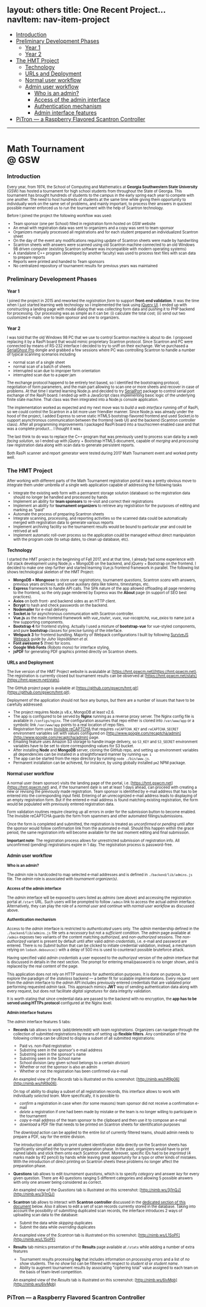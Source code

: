 layout: others
title: One Recent Project...
navItem: nav-item-project
---

<!-- TOC depthFrom:2 insertAnchor:true -->

- [Introduction](#introduction)
- [Preliminary Development Phases](#preliminary-development-phases)
	- [Year 1](#year-1)
	- [Year 2](#year-2)
- [The HMT Project](#the-hmt-project)
	- [Technology](#technology)
	- [URLs and Deployment](#urls-and-deployment)
	- [Normal user workflow](#normal-user-workflow)
	- [Admin user workflow](#admin-user-workflow)
		- [Who is an admin?](#who-is-an-admin)
		- [Access of the admin interface](#access-of-the-admin-interface)
		- [Authentication mechanism](#authentication-mechanism)
		- [Admin interface features](#admin-interface-features)
- [PiTron &mdash; a Raspberry Flavored Scantron Controller](#pitron-mdash-a-raspberry-flavored-scantron-controller)

<!-- /TOC -->

<hr>
<h1 class="text-center"><small>Math Tournament <br class="d-sm-none">@ GSW<small></h1>

<a id="markdown-introduction" name="introduction"></a>
## Introduction

Every year, from 1974, the School of Computing and Mathematics at **Georgia Southwestern State University** (GSW) has hosted a tournament for high school students from throughout the State of Georgia. This tournament has brought hundreds of students to the campus in the early spring each year to compete with one another. The need to host hundreds of students at the same time while giving them opportunity to individually work on the same set of problems, and mainly important, to process their answers in quickest possible manner enforced us to run the tournament with the help of Scantron technology.

Before I joined the project the following workflow was used:
- Team sponsor (one per School) filled in registration form hosted on GSW website
- An email with registration data was sent to organizers and a copy was sent to team sponsor
- Organizers manyally processed all registrations and for each student prepared an individualized Scantron sheet
- On the day of the event any modifications requiring update of Scantron sheets were made by handwriting
- Scantron sheets with answers were scanned using old Scantron machine connected to an old Windows 98 driven computer (existing Scantron software was incompatible with modern operating systems)
- A standalone C++ program (developed by another faculty) was used to process text files with scan data to prepare reports
- Reports were printed and handed to Team sponsors
- No centralized repository of tournament results for previous years was maintained


<a id="markdown-preliminary-development-phases" name="preliminary-development-phases"></a>
## Preliminary Development Phases

<a id="markdown-year-1" name="year-1"></a>
### Year 1
I joined the project in 2015 and reworked the _registration form_ to support **front-end validation**. It was the time when I just started learning web technology so I implemented the task using [jQuery UI](https://jqueryui.com/). I ended up with constructing a landing page with modal dialog that was collecting form data and pushing it to PHP backend for processing. Our processing was as simple as it can be: (i) calculate the total cost; (ii) send out two customized  e-mails: one to team sponsor and one to organizers. 

<!-- Unfortunately, the only trace of that version's existence in [Web Archive](http://web.archive.org/web/20160730231809/https://hmt.gswcm.net/) shows the "Registration Closed" banner. -->

<a id="markdown-year-2" name="year-2"></a>
### Year 2

I was told that the old Windows 98 PC that we use to control Scantron machine is about to die. I proposed replacing it by a RasPi board that would mimic proprietary Scantron protocol. Since Scantron and PC were connected by means of RS-232 interface I decided to try to sniff on their exchange. We've purchased a [SerialGhost Pro](https://www.keelog.com/files/SerialGhostUsersGuide.pdf) dongle and grabbed a few sessions where PC was controlling Scantron to handle a number of typical scanning scenarios including 
- normal scan of a single sheet 
- normal scan of a batch of sheets
- interrupted scan due to improper form orientation
- interrupted scan due to a paper jam 

The exchange protocol happend to be entirely text based, so I identified the bootstraping protocol, negotiation of form parameters, and the main part allowing to scan one or more sheets and recover in case of problems. At that time I started learning Node.js and decided to try [SerialPort](https://www.npmjs.com/package/serialport) package to control serial port exchange of the RasPi board. I ended up with a JavaScript class implementing basic logic of the underlying finite state machine. That class was then integrated into a Node.js console application. 

The implementation worked as expected and my next move was to _build a web interface_ running off of RasPi, so we could control the Scantron in a bit more user friendlier manner. Since Node.js was already under the hood of the project, I added Express to serve static HTML5 bootstrap flavored frontend and used Socket.io to support asynchronous communication between the frontend (web UI) and the backend (Scantron controller class). After all programming improvements I packaged RasPi board into a touchscreen enabled case and that was a complete product... I thought it was. 

The last think to do was to replace the C++ program that was previously used to process scan data by a _web facing solution_, so I ended up with jQuery + Bootstrap HTML5 document, capable of _merging_ and _processing_ raw registration data along with scan data to generate persistent reports. 

Both RasPi scanner and report generator were tested during 2017 Math Tournament event and worked pretty well.  

<a id="markdown-the-hmt-project" name="the-hmt-project"></a>
## The HMT Project

After working with different parts of the Math Tournament registration portal it was a pretty obvious move to integrate them under umbrella of a single web application capable of addressing the following tasks

- Integrate the existing web form with a permanent storage solution (database) so the registration data should no longer be handled and processed by hands
- Implement an ability for **team sponsors** to re-visit and correct their registrations 
- Implement an ability for **tournament organizers** to retrieve any registration for the purposes of editing and marking as "paid"
- Automate the process of preparing Scantron sheets
- Integrate scanning, processing, and reporting activities so the scanned data could be automatically merged with registration data to generate various reports
- Implement archiving facility so the tournament results would be bound to particular year and could be retrived at will
- Implement automatic roll-over process so the application could be managed without direct manipulation with the program code (to setup dates, to clean up database, etc). 

<a id="markdown-technology" name="technology"></a>
### Technology

I started the HMT project in the beginning of Fall 2017, and at that time, I already had some experience with full stack development using Node.js + MongoDB on the backend, and jQuery + Bootstrap on the frontend. I decided to make one step further and started learning Vue.js frontend framework in parallel. The following list shows technological skeleton of the HMT Project:
- **MongoDB + Mongoose** to store user _registrations_, tournament _questions_, Scantron _scans_ with answers, previous years _archives_, and some auxiliary data like tokens, timestamps, etc.
- **Express** framework to handle API calls. The SPA nature of the app allowed offloading all page rendering to the frontend, so the only page rendered by Express was the **About** page (in support of SEO best practices).
- **Axios** on both front- and backend sides as an HTTP client.
- **Bcrypt** to hash and check passwords on the backend.
- **Nodemailer** for e-mail delivery.
- **Socket.io** for asynchronous communication with Scantron controller.
- **Vue.js** as the main frontend framework with _vue_router_, _vuex_, _vue-recaptcha_, _vue_axios_ to name just a few supporting components.
- **Bootstrap 4** for frontend styling. Actually I used a mixture of **bootstrap-vue** for vue-styled components, and pure **bootstrap** classes for precise tuning of the interface.
- **Webpack 3** for frontend bundling. Majority of Webpack configurations I built by following [SurviveJS Webpack](https://leanpub.com/survivejs-webpack) guide by _Juho Vepsäläinen et al_.
- **Font awesome 5** (free) for icons.
- **Google Web Fonts** (Roboto mono) for interface styling.
- **jsPDF** for generating PDF graphics printed directly on Scantron sheets.

<a id="markdown-urls-and-deployment" name="urls-and-deployment"></a>
### URLs and Deployment 

The live version of the HMT Project website is avaiulable at [https://hmt.gswcm.net](https://hmt.gswcm.net). The registration is currently closed but tournament results can be observed at [https://hmt.gswcm.net/stats](https://hmt.gswcm.net/stats).

The GitHub project page is available at [https://github.com/gswcm/hmt.git](https://github.com/gswcm/hmt.git).

Deployment of the application should not face any bumps, but there are a number of issues that have to be carefully addressed:
- The project requires Node.js v8.x, MongoDB at least v2.6. 
- The app is configured to be served by **Nginx** running as a reverse proxy server. The Nginx config file is available in `/configs/nginx`. The configuration assumes that repo either is cloned into `/var/www/app` or a symbolic link `/var/www/app` points to a real location of repo files. 
- Registration form uses [Invisible reCAPTCHA](https://developers.google.com/recaptcha/docs/invisible) that requires `reCAPTCHA_KEY` and `reCAPTCHA_SECRET` environment variables set with values configured on [http://www.google.com/recaptcha/admin](http://www.google.com/recaptcha/admin) page.
- Emailing feature uses Amazon S3 storage to handle image delivery, so `S3_KEY` and `S3_SECRET` environment variables have to be set to store corresponding values for S3 bucket.
- After installing **Node** and **MongoDB** server, cloning the GitHub repo, and setting up environment variables all dependencies can be installed in a straightforward manner by running `npm i`
- The app can be started from the repo directory by running `node ./bin/www.js`. 
- Permanent installation can be achieved, for instance, by using globally installed `pm2` NPM package.

<a id="markdown-normal-user-workflow" name="normal-user-workflow"></a>
### Normal user workflow

A normal user (team sponsor) visits the landing page of the portal, i.e. [https://hmt.gswcm.net](https://hmt.gswcm.net) and, if the tournament date is set at least 1 days ahead, can proceed with creating a new or revising the previously made registration. Team sponsor is identified by e-mail address that has to be entered into the corresponding input field. Entering of an unrecognized e-mail address leads to displaying of an empty registration form. But if the entered e-mail address is found matching existing registration, the form would be populated with previously entered registration data. 

Form validation routines require clearing up all errors in order for the submission button to become enabled. The Invisible reCAPTCHA guards the form from spammers and other automated fillings/submissions.

Once the form is completed and submitted, the registration is treated as _unconfirmed_ or _pending_ until after the sponsor would follow confirmation link from the automated e-mail. Should this happen within the grace period, the same registration info will become available for the last moment editing and final submission.

**Important note**: The registration process allows for unrestricted submission of registration info. All unconfirmed (pending) registrations expire in 1 day. The registration process is password-free. 

<a id="markdown-admin-user-workflow" name="admin-user-workflow"></a>
### Admin user workflow

<a id="markdown-who-is-an-admin" name="who-is-an-admin"></a>
#### Who is an admin?
The _admin_ role is hardcoded to map selected e-mail addresses and is defined in `./backend/lib/admins.js` file. The _admin_ role is associated with _tournament organizer(s)_.

<a id="markdown-access-of-the-admin-interface" name="access-of-the-admin-interface"></a>
#### Access of the admin interface
The _admin_ interface will be exposed to users listed as _admins_ (see above) and accessing the registration portal at `/start` URL. Such users will be prompted to follow `/admin` link to access the actual _admin_ interface. Alternatively, they can play the role of a _normal user_ and continue with _normal user workflow_ as discussed above.

<a id="markdown-authentication-mechanism" name="authentication-mechanism"></a>
#### Authentication mechanism
Access to the _admin_ interface is restricted to _authenticated_ users only. The _admin_ membership defined in the `./backend/lib/admins.js` file sets a _necessary_ but not a _sufficient_ condition. The _admin_ page available at `/admin` exposes two variants of the content matching _authorized_, and  _non-authorized_ sessions. The _non-authorized_ variant is present by default until after valid _admin credentials_, i.e. e-mail and password are entered. There is no _Submit_  button that can be clicked to initiate credential validation, instead, a mechanism relying on `lodash.debounce()` with a delay of 500 ms is used to counteract possible bruteforce attack. 

Having specified valid _admin credentials_ a user exposed to the _authorized_ version of the _admin_ interface that is discussed in details in the next section. The prompt for entering email/password is no longer shown, and is replaced by the real content of the page. 

This application does not rely on HTTP sessions for authentication purposes. It is done on purpose, to explore the paradigm of the _stateless_ backend &mdash; a better fit for scalable implementations. Every request sent from the _admin_ interface to the _admin_ API includes previously entered credentials that are validated prior performing requested _admin_ task. This approach mimics **JWT** way of sending authentication data along with every request, but does not facilitate _digital signatures_ for data integrity validation. 

It is worth stating that since credential data are passed to the backend with no encryption, the **app has to be served using HTTPs protocol** configured at the Nginx level. 

<a id="markdown-admin-interface-features" name="admin-interface-features"></a>
#### Admin interface features
The _admin_ interface features 5 tabs:

-	**Records** tab allows to work (add/delete/edit) with _team registrations_. Organizers can navigate through the collection of submitted registrations by means of setting up **flexible filters**. Any combination of the following criteria can be utilized to display a subset of all submitted registrations:

	-	Paid vs. non-Paid registration
	-	Substring seen in the sponsor's e-mail address
	-	Substring seen in the sponsor's name
	-	Substring seen in the School name
	-	School division (any given school belongs to a certain _division_)
	-	Whether or not the sponsor is also an admin 
	-	Whether or not the registration has been confirmed via e-mail
 
	An exampled view of the _Records_ tab is illustrated on this screenshot: [http://nimb.ws/hR9p06](http://nimb.ws/hR9p06). 

	On top of ability to display a subset of all registration records, this interface allows to work with individually _selected team_. More specifically, it is possible to
	
	-	_confirm_ a registration in case when (for some reasons) team sponsor did not receive a confirmation e-mail
	-	_delete_ a registration if one had been made by mistake or the team is no longer willing to participate in the tournament
	-	_copy_ e-mail address of the team sponsor to the clipboard and then use it to compose an e-mail
	-	_download_ a PDF file that needs to be printed on Scantron sheets for identification purposes

	The _download_ action can be applied to the entire list of currently filtered teams, should admin needs to prepare a PDF, say for the entire division. 
 
	The introduction of an ability to print student identification data directly on the Scantron sheets has significantly simplified the tournament preparation phase. In the past, organizers would have to print named labels and stick them onto each Scantron sheet. Moreover, specific IDs had to be _imprinted_ (4 marks made by #2 pencil) by hands while leaving great opportunity for a typo or other kinds of mistakes. With the introduction of direct printing on Scantron sheets these problems no longer affect the preparation phase. 

-	**Questions** tab allows to edit _tournament questions_, which is to specify _category_ and answer _key_ for every given question. There are 40 questions ranging 5 different categories and allowing 5 possible answers with only one answer being considered as correct. 

	An exampled view of the _Questions_ tab is illustrated on this screenshot: [http://nimb.ws/3j1nQJ](http://nimb.ws/3j1nQJ)

-	**Scantron** tab allows to interact with **Scantron controller** discussed in the [dedicated section of this document](#pitron-mdash-a-raspberry-flavored-scantron-controller) below. Also it allows to edit a set of scan records currently stored in the database. Taking into account the possibility of submitting duplicated scan records, the interface introduces 2 ways of uploading scan data to the database: 
	
	- Submit the data while _skipping_ duplicates
	- Submit the data while _overriding_ duplicates

	An exampled view of the _Scantron_ tab is illustrated on this screenshot: [http://nimb.ws/L1SoPF](http://nimb.ws/L1SoPF)

-	**Results** tab mimics presentation of the **Results** page available at `/stats` while adding a number of extra features
	
	-	Tournament results processing **log** that includes information on _processing errors_ and a list of _no show_ students. The _no show_ list can be filtered with respect to _student id_ or _student name_.
	-	Ability to augment tournament results by associating "ciphering total" value assigned to each team on the basis of team-level competition. 

	An exampled view of the _Results_ tab is illustrated on this screenshot: [http://nimb.ws/6ivMpb](http://nimb.ws/6ivMpb)

<a id="markdown-pitron-mdash-a-raspberry-flavored-scantron-controller" name="pitron-mdash-a-raspberry-flavored-scantron-controller"></a>
## PiTron &mdash; a Raspberry Flavored Scantron Controller